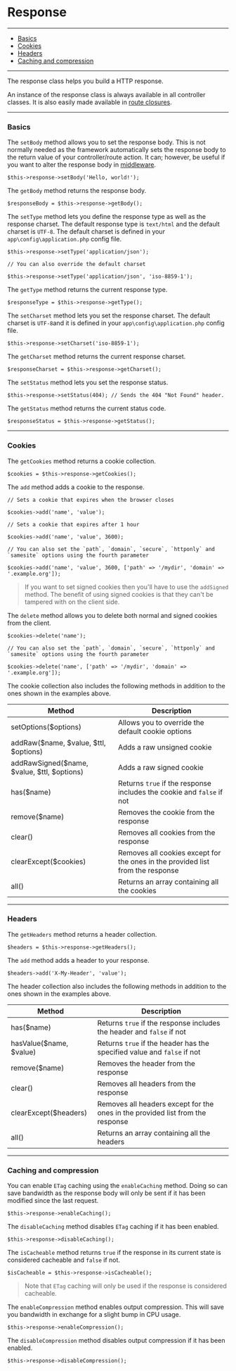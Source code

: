 # Response

--------------------------------------------------------

* [Basics](#basics)
* [Cookies](#cookies)
* [Headers](#headers)
* [Caching and compression](#caching_and_compression)

--------------------------------------------------------

The response class helps you build a HTTP response.

An instance of the response class is always available in all controller classes. It is also easily made available in [route closures](:base_url:/docs/:version:/routing-and-controllers:routing#basics).

--------------------------------------------------------

<a id="basics"></a>

### Basics

The `setBody` method allows you to set the response body. This is not normally needed as the framework automatically sets the response body to the return value of your controller/route action. It can; however, be useful if you want to alter the response body in [middleware](:base_url:/docs/:version:/routing-and-controllers:routing#route_middleware).

```
$this->response->setBody('Hello, world!');
```

The `getBody` method returns the response body.

```
$responseBody = $this->response->getBody();
```

The `setType` method lets you define the response type as well as the response charset. The default response type is `text/html` and the default charset is `UTF-8`. The default charset is defined in your `app\config\application.php` config file.

```
$this->response->setType('application/json');

// You can also override the default charset

$this->response->setType('application/json', 'iso-8859-1');
```

The `getType` method returns the current response type.

```
$responseType = $this->response->getType();
```

The `setCharset` method lets you set the response charset. The default charset is `UTF-8`and it is defined in your `app\config\application.php` config file.

```
$this->response->setCharset('iso-8859-1');
```

The `getCharset` method returns the current response charset.

```
$responseCharset = $this->response->getCharset();
```

The `setStatus` method lets you set the response status.

```
$this->response->setStatus(404); // Sends the 404 "Not Found" header.
```

The `getStatus` method returns the current status code.

```
$responseStatus = $this->response->getStatus();
```

--------------------------------------------------------

<a id="cookies"></a>

### Cookies

The `getCookies` method returns a cookie collection.

```
$cookies = $this->response->getCookies();
```

The `add` method adds a cookie to the response.

```
// Sets a cookie that expires when the browser closes

$cookies->add('name', 'value');

// Sets a cookie that expires after 1 hour

$cookies->add('name', 'value', 3600);

// You can also set the `path`, `domain`, `secure`, `httponly` and `samesite` options using the fourth parameter

$cookies->add('name', 'value', 3600, ['path' => '/mydir', 'domain' => '.example.org']);
```

> If you want to set signed cookies then you'll have to use the `addSigned` method. The benefit of using signed cookies is that they can't be tampered with on the client side.

The `delete` method allows you to delete both normal and signed cookies from the client.

```
$cookies->delete('name');

// You can also set the `path`, `domain`, `secure`, `httponly` and `samesite` options using the fourth parameter

$cookies->delete('name', ['path' => '/mydir', 'domain' => '.example.org']);
```

The cookie collection also includes the following methods in addition to the ones shown in the examples above.

| Method                                      | Description                                                                    |
|---------------------------------------------|--------------------------------------------------------------------------------|
| setOptions($options)                        | Allows you to override the default cookie options                              |
| addRaw($name, $value, $ttl, $options)       | Adds a raw unsigned cookie                                                     |
| addRawSigned($name, $value, $ttl, $options) | Adds a raw signed cookie                                                       |
| has($name)                                  | Returns `true` if the response includes the cookie and `false` if not          |
| remove($name)                               | Removes the cookie from the response                                           |
| clear()                                     | Removes all cookies from the response                                          |
| clearExcept($cookies)                       | Removes all cookies except for the ones in the provided list from the response |
| all()                                       | Returns an array containing all the cookies                                    |

--------------------------------------------------------

<a id="headers"></a>

### Headers

The `getHeaders` method returns a header collection.

```
$headers = $this->response->getHeaders();
```

The `add` method adds a header to your response.

```
$headers->add('X-My-Header', 'value');
```

The header collection also includes the following methods in addition to the ones shown in the examples above.

| Method                  | Description                                                                    |
|-------------------------|--------------------------------------------------------------------------------|
| has($name)              | Returns `true` if the response includes the header and `false` if not          |
| hasValue($name, $value) | Returns `true` if the header has the specified value and `false` if not        |
| remove($name)           | Removes the header from the response                                           |
| clear()                 | Removes all headers from the response                                          |
| clearExcept($headers)   | Removes all headers except for the ones in the provided list from the response |
| all()                   | Returns an array containing all the headers                                    |

--------------------------------------------------------

<a id="caching_and_compression"></a>

### Caching and compression

You can enable `ETag` caching using the `enableCaching` method. Doing so can save bandwidth as the response body will only be sent if it has been modified since the last request.

```
$this->response->enableCaching();
```

The `disableCaching` method disables `ETag` caching if it has been enabled.

```
$this->response->disableCaching();
```

The `isCacheable` method returns `true` if the response in its current state is considered cacheable and `false` if not.

```
$isCacheable = $this->response->isCacheable();
```

> Note that `ETag` caching will only be used if the response is considered cacheable.

The `enableCompression` method enables output compression. This will save you bandwidth in exchange for a slight bump in CPU usage.

```
$this->response->enableCompression();
```

The `disableCompression` method disables output compression if it has been enabled.

```
$this->response->disableCompression();
```
